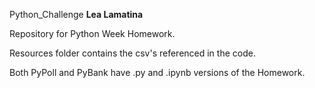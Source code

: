 Python_Challenge **Lea Lamatina**

Repository for Python Week Homework.

Resources folder contains the csv's referenced in the code.

Both PyPoll and PyBank have .py and .ipynb versions of the Homework.